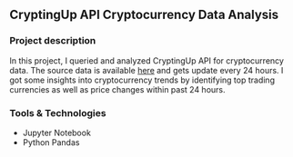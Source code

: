 ## CryptingUp API Cryptocurrency Data Analysis

### Project description

In this project, I queried and analyzed CryptingUp API for cryptocurrency data. The source data is available [here](https://www.cryptingup.com/api/markets) and gets update every 24 hours.
I got some insights into cryptocurrency trends by identifying top trading currencies as well as price changes within past 24 hours.

### Tools & Technologies 

+ Jupyter Notebook
+ Python Pandas
